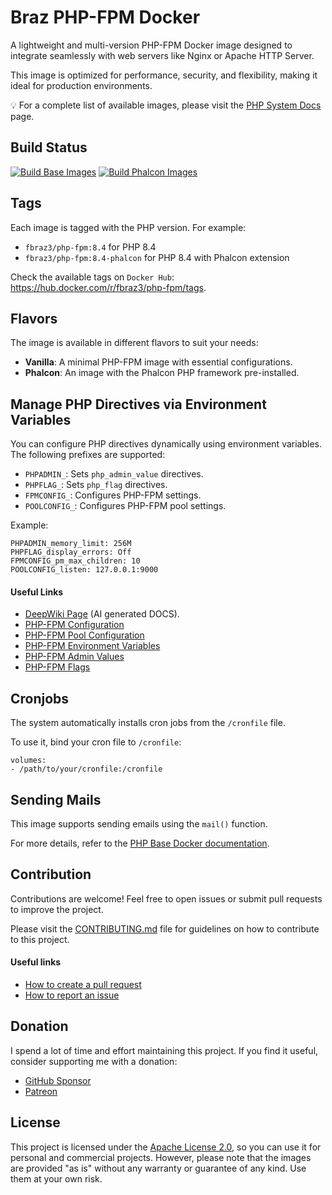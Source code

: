 # Braz PHP-FPM Docker

A lightweight and multi-version PHP-FPM Docker image designed to integrate seamlessly with web servers like Nginx or Apache HTTP Server.

This image is optimized for performance, security, and flexibility, making it ideal for production environments.

💡 For a complete list of available images, please visit the [PHP System Docs](https://github.com/fbraz3/php-system-docs) page.

## Build Status

[![Build Base Images](https://github.com/fbraz3/php-fpm-docker/actions/workflows/base-images.yml/badge.svg)](https://github.com/fbraz3/php-fpm-docker/actions/workflows/base-images.yml) [![Build Phalcon Images](https://github.com/fbraz3/php-fpm-docker/actions/workflows/phalcon-images.yml/badge.svg)](https://github.com/fbraz3/php-fpm-docker/actions/workflows/phalcon-images.yml)

## Tags
Each image is tagged with the PHP version. For example:
- `fbraz3/php-fpm:8.4` for PHP 8.4
- `fbraz3/php-fpm:8.4-phalcon` for PHP 8.4 with Phalcon extension 

Check the available tags on `Docker Hub`: <https://hub.docker.com/r/fbraz3/php-fpm/tags>.

## Flavors
The image is available in different flavors to suit your needs:
- **Vanilla**: A minimal PHP-FPM image with essential configurations.
- **Phalcon**: An image with the Phalcon PHP framework pre-installed.

## Manage PHP Directives via Environment Variables
You can configure PHP directives dynamically using environment variables. The following prefixes are supported:
- `PHPADMIN_`: Sets `php_admin_value` directives.
- `PHPFLAG_`: Sets `php_flag` directives.
- `FPMCONFIG_`: Configures PHP-FPM settings.
- `POOLCONFIG_`: Configures PHP-FPM pool settings.

Example:
```
PHPADMIN_memory_limit: 256M
PHPFLAG_display_errors: Off
FPMCONFIG_pm_max_children: 10
POOLCONFIG_listen: 127.0.0.1:9000
```

#### Useful Links

- [DeepWiki Page](https://deepwiki.com/fbraz3/php-fpm-docker) (AI generated DOCS).
- [PHP-FPM Configuration](https://www.php.net/manual/en/install.fpm.configuration.php)
- [PHP-FPM Pool Configuration](https://www.php.net/manual/en/install.fpm.configuration.php#install.fpm.configuration.pools)
- [PHP-FPM Environment Variables](https://www.php.net/manual/en/install.fpm.configuration.php#install.fpm.configuration.environment)
- [PHP-FPM Admin Values](https://www.php.net/manual/en/install.fpm.configuration.php#install.fpm.configuration.admin)
- [PHP-FPM Flags](https://www.php.net/manual/en/install.fpm.configuration.php#install.fpm.configuration.flags)

## Cronjobs
The system automatically installs cron jobs from the `/cronfile` file.

To use it, bind your cron file to `/cronfile`:
```
volumes:
- /path/to/your/cronfile:/cronfile
```

## Sending Mails
This image supports sending emails using the `mail()` function.

For more details, refer to the [PHP Base Docker documentation](https://github.com/fbraz3/php-base-docker#sending-mails).

## Contribution
Contributions are welcome! Feel free to open issues or submit pull requests to improve the project.

Please visit the [CONTRIBUTING.md](CONTRIBUTING.md) file for guidelines on how to contribute to this project.

#### Useful links
- [How to create a pull request](https://docs.github.com/pt/pull-requests/collaborating-with-pull-requests/proposing-changes-to-your-work-with-pull-requests/creating-a-pull-request)
- [How to report an issue](https://docs.github.com/pt/issues/tracking-your-work-with-issues/creating-an-issue)

## Donation
I spend a lot of time and effort maintaining this project. If you find it useful, consider supporting me with a donation:
- [GitHub Sponsor](https://github.com/sponsors/fbraz3)
- [Patreon](https://www.patreon.com/fbraz3)

## License

This project is licensed under the [Apache License 2.0](LICENSE), so you can use it for personal and commercial projects. However, please note that the images are provided "as is" without any warranty or guarantee of any kind. Use them at your own risk.